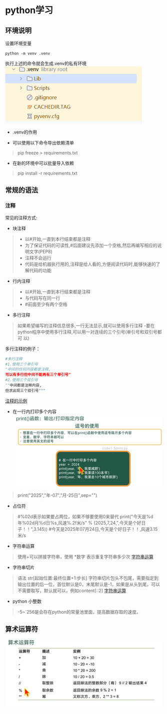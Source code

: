 # python学习
## 环境说明
设置环境变量
```shell
python -m venv .venv
```
执行上述的命令就会生成.venv的私有环境
![img.png](files/img.png)

* .venv的作用


* 可以使用以下命令导出依赖清单
> pip freeze > requirements.txt

* 在新的环境中可以批量导入依赖
>pip install -r requirements.txt


## 常规的语法
### 注释
常见的注释方式:
* 块注释
> - 以#开始,一直到本行结束都是注释  
> - 为了保证代码的可读性,#后面建议先添加一个空格,然后再编写相应的说明文字(PEP8)    
> - 注释不会运行    
> - 代码是给机器执行用的,注释是给人看的,方便阅读代码时,能够快速的了解代码的功能   

* 行内注释
> - 以#开始,一直到本行结束都是注释
> - 与代码写在同一行
> - #前面至少有两个空格

* 多行注释

>如果希望编写的注释信息很多,一行无法显示,就可以使用多行注释
>-要在python程序中使用多行注释,可以用一对连续的三个引号(单引号和双引号都可 以)

多行注释的例子：
```python
#多行注释
#1.使用三个单引号
"中间的任何内容都是注释,
可以有多行但中间不能再有三个单引号"
#2.使用三个双引号
""中间都是注释内容,
但求出现三个双引号"""
```
[注释的示例](chapter1/comment.py)


* 在一行内打印多个内容
![img_1.png](files/img_1.png)
>print("2025","年-07","月-25日",sep="")

* 占位符
>#%02d表示如果要占两位，如果不够要使用0来替代
> print("今天是%d年%02d月%d日%s,风速%.2f米/s" % (2025,7,24,",今天是个好日子！！",3.145)) #今天是2025年07月24日,今天是个好日子！！,风速3.15米/s

* 字符串运算
> 使用+可以拼接字符串，使用 *数字 表示重复字符串多少次
[字符串运算](chapter2/strVariable.py)

* 字符串切片
> 语法 str[起始位置:最终位置+1:步长]
> 字符串切片包头不包尾，需要指定到输出位置的后一位，首位默认是0，末尾默认是-1，如果是从头到尾，可以不需要取写，默认就可以，例如content[::2]
[字符串运算](chapter2/strVariable.py)


* python 小整数
> -5~`256是会存在python的常量池里面，提高数据存取的速度。


## 算术运算符

![img_2.png](files/img_2.png)






























